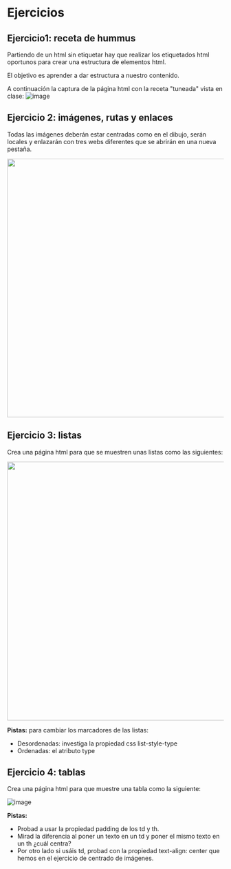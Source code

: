 # Ejercicios

## Ejercicio1: receta de hummus

Partiendo de un html sin etiquetar hay que realizar los etiquetados html oportunos para crear una estructura de elementos html.

El objetivo es aprender a dar estructura a nuestro contenido.

A continuación la captura de la página html con la receta "tuneada" vista en clase:
![image](https://github.com/profeMelola/LM-07-2023-24/assets/91023374/dd79b68f-d474-495b-937b-42953dfb29f5)


## Ejercicio 2: imágenes, rutas y enlaces

Todas las imágenes deberán estar centradas como en el dibujo, serán locales y enlazarán con tres webs diferentes que se abrirán en una nueva pestaña.

<img src="https://github.com/profeMelola/LM-07-2023-24/assets/91023374/facf343f-e94d-4e89-9da4-08ef984bba76" width="600px"/>


## Ejercicio 3: listas

Crea una página html para que se muestren unas listas como las siguientes:

<img src="https://github.com/profeMelola/LM-07-2023-24/assets/91023374/b5262397-aae6-4582-ae0c-782fae70b052" width="600px"/>

**Pistas:** para cambiar los marcadores de las listas:
- Desordenadas: investiga la propiedad css list-style-type
- Ordenadas: el atributo type

## Ejercicio 4: tablas
Crea una página html para que muestre una tabla como la siguiente:

![image](https://github.com/profeMelola/LM-07-2023-24/assets/91023374/828efd18-8ef6-4353-b98e-8135a256ba4d)

**Pistas:**
- Probad a usar la propiedad padding de los td y th.
- Mirad la diferencia al poner un texto en un td y poner el mismo texto en un th ¿cuál centra?
- Por otro lado si usáis td, probad con la propiedad text-align: center que hemos en el ejercicio de centrado de imágenes.

